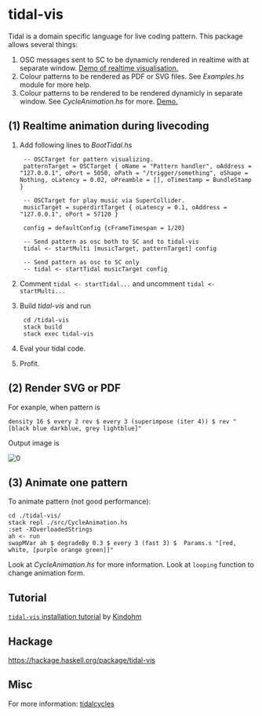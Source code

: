 # tidal-vis

Tidal is a domain specific language for live coding pattern. This package allows several things:

1. OSC messages sent to SC to be dynamicly rendered in realtime with at separate window.
[Demo of realtime visualisation.](https://youtu.be/bZS6WufE8FY)
2. Colour patterns to be rendered as PDF or SVG files. See _Examples.hs_ module for more help.
3. Colour patterns to be rendered to be rendered dynamicly in separate window. See _CycleAnimation.hs_ for more. [Demo.](https://youtu.be/cCmCSSb4vHs)

## (1) Realtime animation during livecoding

1. Add following lines to _BootTidal.hs_

        -- OSCTarget for pattern visualizing.
        patternTarget = OSCTarget { oName = "Pattern handler", oAddress = "127.0.0.1", oPort = 5050, oPath = "/trigger/something", oShape = Nothing, oLatency = 0.02, oPreamble = [], oTimestamp = BundleStamp }

        -- OSCTarget for play music via SuperCollider.
        musicTarget = superdirtTarget { oLatency = 0.1, oAddress = "127.0.0.1", oPort = 57120 }

        config = defaultConfig {cFrameTimespan = 1/20}

        -- Send pattern as osc both to SC and to tidal-vis
        tidal <- startMulti [musicTarget, patternTarget] config

        -- Send pattern as osc to SC only
        -- tidal <- startTidal musicTarget config

2. Comment `tidal <- startTidal...` and uncomment `tidal <- startMulti...`

3. Build _tidal-vis_ and run

        cd /tidal-vis
        stack build
        stack exec tidal-vis

4. Eval your tidal code.
5. Profit.

## (2) Render SVG or PDF

For exanple, when pattern is

    density 16 $ every 2 rev $ every 3 (superimpose (iter 4)) $ rev "[black blue darkblue, grey lightblue]"

Output image is

![0](https://i.imgur.com/MPbpH0n.jpg)

## (3) Animate one pattern

To animate pattern (not good performance):

    cd ./tidal-vis/
    stack repl ./src/CycleAnimation.hs
    :set -XOverloadedStrings
    ah <- run
    swapMVar ah $ degradeBy 0.3 $ every 3 (fast 3) $  Params.s "[red, white, [purple orange green]]"

Look at _CycleAnimation.hs_ for more information. Look at `looping` function to change animation form.

## Tutorial

[`tidal-vis` installation tutorial](http://blog.kindohm.com/2016/09/02/tidal-vis) by [Kindohm](http://github.com/kindohm)

## Hackage

https://hackage.haskell.org/package/tidal-vis

## Misc

For more information: [tidalcycles](http://tidalcycles.org)
